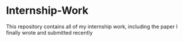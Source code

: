 # Internship-Work
This repository contains all of my internship work, including the paper I finally wrote and submitted recently
